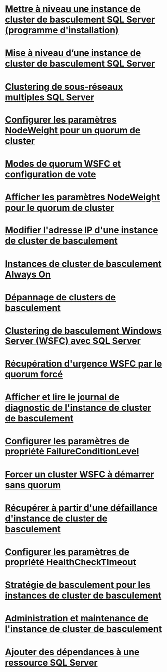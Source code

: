 # [Mettre à niveau une instance de cluster de basculement SQL Server (programme d'installation)](upgrade-a-sql-server-failover-cluster-instance-setup.md)
# [Mise à niveau d’une instance de cluster de basculement SQL Server](upgrade-a-sql-server-failover-cluster-instance.md)
# [Clustering de sous-réseaux multiples SQL Server](sql-server-multi-subnet-clustering-sql-server.md)
# [Configurer les paramètres NodeWeight pour un quorum de cluster](configure-cluster-quorum-nodeweight-settings.md)
# [Modes de quorum WSFC et configuration de vote](wsfc-quorum-modes-and-voting-configuration-sql-server.md)
# [Afficher les paramètres NodeWeight pour le quorum de cluster](view-cluster-quorum-nodeweight-settings.md)
# [Modifier l'adresse IP d'une instance de cluster de basculement](change-the-ip-address-of-a-failover-cluster-instance.md)
# [Instances de cluster de basculement Always On](always-on-failover-cluster-instances-sql-server.md)
# [Dépannage de clusters de basculement](failover-cluster-troubleshooting.md)
# [Clustering de basculement Windows Server (WSFC) avec SQL Server](windows-server-failover-clustering-wsfc-with-sql-server.md)
# [Récupération d'urgence WSFC par le quorum forcé](wsfc-disaster-recovery-through-forced-quorum-sql-server.md)
# [Afficher et lire le journal de diagnostic de l'instance de cluster de basculement](view-and-read-failover-cluster-instance-diagnostics-log.md)
# [Configurer les paramètres de propriété FailureConditionLevel](configure-failureconditionlevel-property-settings.md)
# [Forcer un cluster WSFC à démarrer sans quorum](force-a-wsfc-cluster-to-start-without-a-quorum.md)
# [Récupérer à partir d'une défaillance d'instance de cluster de basculement](recover-from-failover-cluster-instance-failure.md)
# [Configurer les paramètres de propriété HealthCheckTimeout](configure-healthchecktimeout-property-settings.md)
# [Stratégie de basculement pour les instances de cluster de basculement](failover-policy-for-failover-cluster-instances.md)
# [Administration et maintenance de l'instance de cluster de basculement](failover-cluster-instance-administration-and-maintenance.md)
# [Ajouter des dépendances à une ressource SQL Server](add-dependencies-to-a-sql-server-resource.md)
